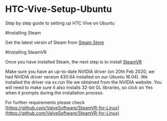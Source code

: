 # HTC-Vive-Setup-Ubuntu
Step by step guide to setting up HTC Vive on Ubuntu

#Installing Steam

Get the latest versin of Steam from [Steam Store](https://www.steamvr.com/en/)

#Installing SteamVR 

Once you have installed Steam, the next step is to install [SteamVR](https://www.steamvr.com/en/)


Make sure you have an up-to-date NVIDIA driver (on 20th Feb 2020, we had NVIDIA driver version 430.64 installed on our Ubuntu 16.04). We installed the driver via xx.run file we obtained from the NVIDIA website. You will need to make sure it also installs 32-bit GL libraries, so click on Yes when it prompts during the installation process.

For further requirements please check [https://github.com/ValveSoftware/SteamVR-for-Linux](https://github.com/ValveSoftware/SteamVR-for-Linux)
